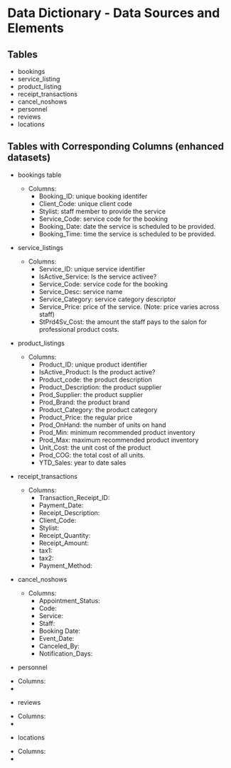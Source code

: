 # Data Dictionary - Data Sources and Elements

## Tables
- bookings
- service_listing
- product_listing
- receipt_transactions
- cancel_noshows
- personnel
- reviews
- locations

## Tables with Corresponding Columns (enhanced datasets)
* bookings table
  - Columns:
     - Booking_ID: unique booking identifer
     - Client_Code:	unique client code
     - Stylist: staff member to provide the service
     - Service_Code: service code for the booking
     - Booking_Date: date the service is scheduled to be provided.	
     - Booking_Time: time the service is scheduled to be provided.

* service_listings
  - Columns:
     - Service_ID: unique service identifier	
     - IsActive_Service: Is the service activee?	
     - Service_Code: service code for the booking	
     - Service_Desc: service name
     - Service_Category: service category descriptor	
     - Service_Price: price of the service. (Note: price varies across staff)
     - StPrd4Sv_Cost: the amount the staff pays to the salon for professional product costs.

* product_listings
  - Columns:
     - Product_ID: unique product identifier	
     - IsActive_Product: Is the product active?	
     - Product_code: the product description	
     - Product_Description: the product supplier
     - Prod_Supplier: the product supplier
     - Prod_Brand: the product brand	
     - Product_Category: the product category
     - Product_Price: the regular price
     - Prod_OnHand: the number of units on hand
     - Prod_Min: minimum recommended product inventory	
     - Prod_Max: maximum recommended product inventory	
     - Unit_Cost: the unit cost of the product
     - Prod_COG: the total cost of all units.
     - YTD_Sales: year to date sales

* receipt_transactions
  - Columns:
     - Transaction_Receipt_ID:	
     - Payment_Date:
     - Receipt_Description:
     - Client_Code:
     - Stylist:
     - Receipt_Quantity:
     - Receipt_Amount:
     - tax1:
     - tax2:
     - Payment_Method:

* cancel_noshows
  - Columns:
     - Appointment_Status:
     - Code:
     - Service:
     - Staff:
     - Booking Date:
     - Event_Date:
     - Canceled_By:
     - Notification_Days:

* personnel
 - Columns:
  -   

* reviews
 - Columns:
  -   

* locations
 - Columns:
  -   
